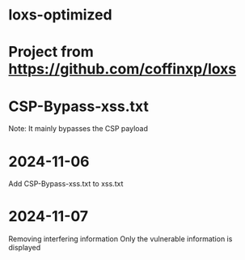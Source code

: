 # loxs-optimized

# Project from https://github.com/coffinxp/loxs

# CSP-Bypass-xss.txt 

Note: It mainly bypasses the CSP payload

# 2024-11-06

Add CSP-Bypass-xss.txt to xss.txt


# 2024-11-07

Removing interfering information
Only the vulnerable information is displayed
